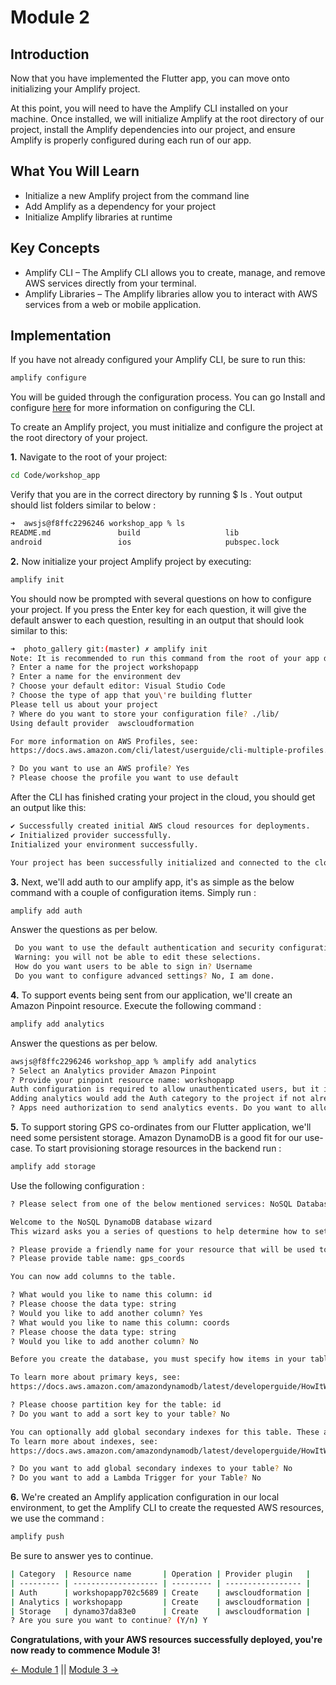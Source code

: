 # Module 2

## Introduction
Now that you have implemented the Flutter app, you can move onto initializing your Amplify project.

At this point, you will need to have the Amplify CLI installed on your machine. Once installed, we will initialize Amplify at the root directory of our project, install the Amplify dependencies into our project, and ensure Amplify is properly configured during each run of our app.

## What You Will Learn
* Initialize a new Amplify project from the command line
* Add Amplify as a dependency for your project
* Initialize Amplify libraries at runtime

## Key Concepts
* Amplify CLI – The Amplify CLI allows you to create, manage, and remove AWS services directly from your terminal.
* Amplify Libraries – The Amplify libraries allow you to interact with AWS services from a web or mobile application.

## Implementation

If you have not already configured your Amplify CLI, be sure to run this:
``` bash
amplify configure
```
You will be guided through the configuration process. You can go Install and configure [here](https://docs.amplify.aws/cli/start/install#option-2-follow-the-instructions) for more information on configuring the CLI.


To create an Amplify project, you must initialize and configure the project at the root directory of your project.

**1.** Navigate to the root of your project:

``` bash
cd Code/workshop_app
```
Verify that you are in the correct directory by running $ ls . Yout output should list folders similar to below :

``` bash
➜  awsjs@f8ffc2296246 workshop_app % ls
README.md               build                   lib                     pubspec.yaml            workshop_app.iml
android                 ios                     pubspec.lock            test
```

**2.** Now initialize your project Amplify project by executing:
``` bash
amplify init
```
You should now be prompted with several questions on how to configure your project. If you press the Enter key for each question, it will give the default answer to each question, resulting in an output that should look similar to this:
``` bash
➜  photo_gallery git:(master) ✗ amplify init
Note: It is recommended to run this command from the root of your app directory
? Enter a name for the project workshopapp
? Enter a name for the environment dev
? Choose your default editor: Visual Studio Code
? Choose the type of app that you\'re building flutter
Please tell us about your project
? Where do you want to store your configuration file? ./lib/
Using default provider  awscloudformation

For more information on AWS Profiles, see:
https://docs.aws.amazon.com/cli/latest/userguide/cli-multiple-profiles.html

? Do you want to use an AWS profile? Yes
? Please choose the profile you want to use default
```
After the CLI has finished crating your project in the cloud, you should get an output like this:
``` bash
✔ Successfully created initial AWS cloud resources for deployments.
✔ Initialized provider successfully.
Initialized your environment successfully.

Your project has been successfully initialized and connected to the cloud!
```

**3.** Next, we'll add auth to our amplify app, it's as simple as the below command with a couple of configuration items. Simply run :
``` bash
amplify add auth
```

Answer the questions as per below.
``` bash
 Do you want to use the default authentication and security configuration? Default configuration
 Warning: you will not be able to edit these selections. 
 How do you want users to be able to sign in? Username
 Do you want to configure advanced settings? No, I am done.
 ```

**4.** To support events being sent from our application, we'll create an Amazon Pinpoint resource. Execute the following command :
``` bash
amplify add analytics
```

Answer the questions as per below.
``` bash
awsjs@f8ffc2296246 workshop_app % amplify add analytics
? Select an Analytics provider Amazon Pinpoint
? Provide your pinpoint resource name: workshopapp
Auth configuration is required to allow unauthenticated users, but it is not configured properly.
Adding analytics would add the Auth category to the project if not already added.
? Apps need authorization to send analytics events. Do you want to allow guests and unauthenticated users to send analytics events? (we recommend you allow this when getting started) Yes
```



**5.** To support storing GPS co-ordinates from our Flutter application, we'll need some persistent storage. Amazon DynamoDB is a good fit for our use-case. To start provisioning storage resources in the backend run :
``` bash
amplify add storage
```

Use the following configuration :
``` bash
? Please select from one of the below mentioned services: NoSQL Database

Welcome to the NoSQL DynamoDB database wizard
This wizard asks you a series of questions to help determine how to set up your NoSQL database table.

? Please provide a friendly name for your resource that will be used to label this category in the project: dynamo37da83e0
? Please provide table name: gps_coords

You can now add columns to the table.

? What would you like to name this column: id
? Please choose the data type: string
? Would you like to add another column? Yes
? What would you like to name this column: coords
? Please choose the data type: string
? Would you like to add another column? No

Before you create the database, you must specify how items in your table are uniquely organized. You do this by specifying a primary key. The primary key uniquely identifies each item in the table so that no two items can have the same key. This can be an individual column, or a combination that includes a primary key and a sort key.

To learn more about primary keys, see:
https://docs.aws.amazon.com/amazondynamodb/latest/developerguide/HowItWorks.CoreComponents.html#HowItWorks.CoreComponents.PrimaryKey

? Please choose partition key for the table: id
? Do you want to add a sort key to your table? No

You can optionally add global secondary indexes for this table. These are useful when you run queries defined in a different column than the primary key.
To learn more about indexes, see:
https://docs.aws.amazon.com/amazondynamodb/latest/developerguide/HowItWorks.CoreComponents.html#HowItWorks.CoreComponents.SecondaryIndexes

? Do you want to add global secondary indexes to your table? No
? Do you want to add a Lambda Trigger for your Table? No

```


**6.** We're created an Amplify application configuration in our local environment, to get the Amplify CLI to create the requested AWS resources, we use the command :
``` bash
amplify push
```

Be sure to answer yes to continue.
``` bash
| Category  | Resource name       | Operation | Provider plugin   |
| --------- | ------------------- | --------- | ----------------- |
| Auth      | workshopapp702c5689 | Create    | awscloudformation |
| Analytics | workshopapp         | Create    | awscloudformation |
| Storage   | dynamo37da83e0      | Create    | awscloudformation |
? Are you sure you want to continue? (Y/n) Y
```

**Congratulations, with your AWS resources successfully deployed, you're now ready to commence Module 3!**

[<- Module 1](../module1/README.md) || [Module 3 ->](../module3/README.md) 

